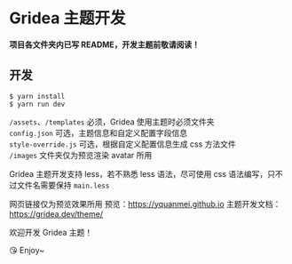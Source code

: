 # Gridea 主题开发

**项目各文件夹内已写 README，开发主题前敬请阅读！**

## 开发
```
$ yarn install
$ yarn run dev

```

`/assets`、`/templates` 必须，Gridea 使用主题时必须文件夹  
`config.json` 可选，主题信息和自定义配置字段信息  
`style-override.js` 可选，根据自定义配置信息生成 css 方法文件  
`/images` 文件夹仅为预览渲染 avatar 所用  


Gridea 主题开发支持 less，若不熟悉 less 语法，尽可使用 css 语法编写，只不过文件名需要保持 `main.less`

网页链接仅为预览效果所用
预览：https://yquanmei.github.io
主题开发文档：https://gridea.dev/theme/

欢迎开发 Gridea 主题！

😘 Enjoy~
